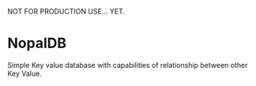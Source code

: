 NOT FOR PRODUCTION USE... YET.
# NopalDB
Simple Key value database with capabilities of relationship between other  Key Value.

